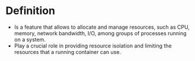 # Definition
- Is a feature that allows to allocate and manage resources, such as CPU, memory, network bandwidth, I/O, among groups of processes running on a system.
- Play a crucial role in providing resource isolation and limiting the resources that a running container can use.